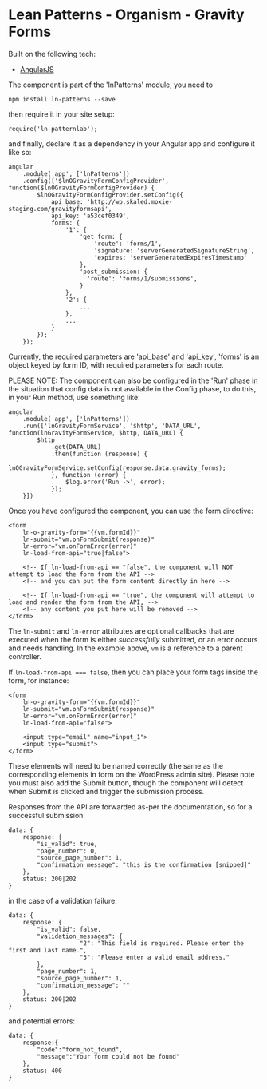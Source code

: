 # Lean Patterns - Organism - Gravity Forms

Built on the following tech:
- [AngularJS](https://angularjs.org/)

The component is part of the 'lnPatterns' module, you need to 
```
npm install ln-patterns --save
```

then require it in your site setup:

```
require('ln-patternlab');
```
and finally, declare it as a dependency in your Angular app and configure it like so:

```
angular
    .module('app', ['lnPatterns'])
    .config(['$lnOGravityFormConfigProvider', function($lnOGravityFormConfigProvider) {
        $lnOGravityFormConfigProvider.setConfig({
            api_base: 'http://wp.skaled.moxie-staging.com/gravityformsapi',
            api_key: 'a53cef0349',
            forms: {
                '1': {
                    'get_form: {
                        'route': 'forms/1',
                        'signature: 'serverGeneratedSignatureString',
                        'expires: 'serverGeneratedExpiresTimestamp'
                    },
                    'post_submission: {
                      'route': 'forms/1/submissions',
                    }
                },
                '2': {
                    ...
                },
                ...
            }
        });
    });
```

Currently, the required parameters are 'api_base' and 'api_key', 'forms' is an object keyed by form ID, with required parameters for each route.

PLEASE NOTE: The component can also be configured in the 'Run' phase in the situation that config data is not available in the Config phase, to do this, in your Run method,
use something like:

```
angular
    .module('app', ['lnPatterns'])
    .run(['lnGravityFormService', '$http', 'DATA_URL', function(lnGravityFormService, $http, DATA_URL) {
        $http
            .get(DATA_URL)
            .then(function (response) {
                lnOGravityFormService.setConfig(response.data.gravity_forms);
            }, function (error) {
                $log.error('Run ->', error);
            });
    }])
```

Once you have configured the component, you can use the form directive:

```
<form 
    ln-o-gravity-form="{{vm.formId}}" 
    ln-submit="vm.onFormSubmit(response)" 
    ln-error="vm.onFormError(error)" 
    ln-load-from-api="true|false">
    
    <!-- If ln-load-from-api == "false", the component will NOT attempt to load the form from the API -->
    <!-- and you can put the form content directly in here -->
    
    <!-- If ln-load-from-api == "true", the component will attempt to load and render the form from the API, -->
    <!-- any content you put here will be removed -->
</form>
```

The `ln-submit` and `ln-error` attributes are optional callbacks that are executed when the form is either _successfully_ submitted, or an error occurs and needs handling. In the example above, `vm` is a reference to a parent controller.

If `ln-load-from-api === false`, then you can place your form tags inside the form, for instance:

```
<form 
    ln-o-gravity-form="{{vm.formId}}" 
    ln-submit="vm.onFormSubmit(response)" 
    ln-error="vm.onFormError(error)" 
    ln-load-from-api="false">
    
    <input type="email" name="input_1">
    <input type="submit">
</form>
```

These elements will need to be named correctly (the same as the corresponding elements in form on the WordPress admin site). Please note you must also add the Submit button, though the component will detect when Submit is clicked and trigger the submission process. 

Responses from the API are forwarded as-per the documentation, so for a successful submission: 

```
data: {
    response: {
        "is_valid": true,
        "page_number": 0,
        "source_page_number": 1,
        "confirmation_message": "this is the confirmation [snipped]"
    },
    status: 200|202
}
```

in the case of a validation failure:

```
data: {
    response: {
        "is_valid": false,
        "validation_messages": {
                    "2": "This field is required. Please enter the first and last name.",
                    "3": "Please enter a valid email address."
        },
        "page_number": 1,
        "source_page_number": 1,
        "confirmation_message": ""
    },
    status: 200|202
}
```

and potential errors:

```
data: {
    response:{
        "code":"form_not_found",
        "message":"Your form could not be found"
    },
    status: 400
}
```
